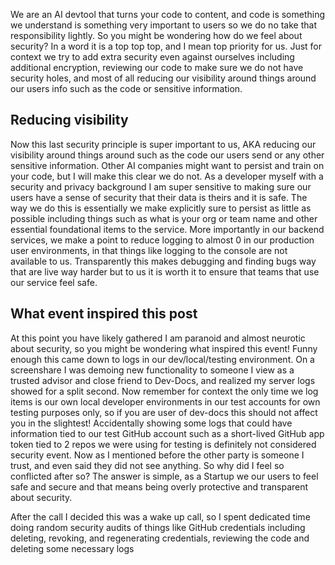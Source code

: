 We are an AI devtool that turns your code to content, and code is something we understand is something very important to users so we do no take that responsibility lightly. So you might be wondering how do we feel about security? In a word it is a top top top, and I mean top priority for us. Just for context we try to add extra security even against ourselves including additional encryption, reviewing our code to make sure we do not have security holes, and most of all reducing our visibility around things around our users info such as the code or sensitive information.

## Reducing visibility

Now this last security principle is super important to us, AKA reducing our visibility around things around such as the code our users send or any other sensitive information. Other AI companies might want to persist and train on your code, but I will make this clear we do not. As a developer myself with a security and privacy background I am super sensitive to making sure our users have a sense of security that their data is theirs and it is safe. The way we do this is essentially we make explicitly sure to persist as little as possible including things such as what is your org or team name and other essential foundational items to the service. More importantly in our backend services, we make a point to reduce logging to almost 0 in our production user environments, in that things like logging to the console are not available to us. Transparently this makes debugging and finding bugs way that are live way harder but to us it is worth it to ensure that teams that use our service feel safe.

## What event inspired this post

At this point you have likely gathered I am paranoid and almost neurotic about security, so you might be wondering what inspired this event! Funny enough this came down to logs in our dev/local/testing environment. On a screenshare I was demoing new functionality to someone I view as a trusted advisor and close friend to Dev-Docs, and realized my server logs showed for a split second. Now remember for context the only time we log items is our own local developer environments in our test accounts for own testing purposes only, so if you are user of dev-docs this should not affect you in the slightest! Accidentally showing some logs that could have information tied to our test GitHub account such as a short-lived GitHub app token tied to 2 repos we were using for testing is definitely not considered security event. Now as I mentioned before the other party is someone I trust, and even said they did not see anything. So why did I feel so conflicted after so? The answer is simple, as a Startup we our users to feel safe and secure and that means being overly protective and transparent about security.

After the call I decided this was a wake up call, so I spent dedicated time doing random security audits of things like GitHub credentials including deleting, revoking, and regenerating credentials, reviewing the code and deleting some necessary logs

